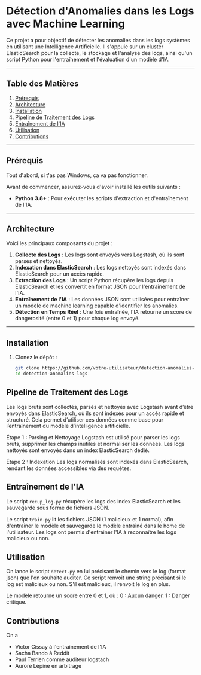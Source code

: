 # Détection d'Anomalies dans les Logs avec Machine Learning

Ce projet a pour objectif de détecter les anomalies dans les logs systèmes en utilisant une Intelligence Artificielle. Il s'appuie sur un cluster ElasticSearch pour la collecte, le stockage et l'analyse des logs, ainsi qu'un script Python pour l'entraînement et l'évaluation d'un modèle d'IA.

---

## Table des Matières
1. [Prérequis](#prérequis)
2. [Architecture](#architecture)
3. [Installation](#installation)
4. [Pipeline de Traitement des Logs](#pipeline-de-traitement-des-logs)
5. [Entraînement de l'IA](#entraînement-de-lia)
6. [Utilisation](#utilisation)
7. [Contributions](#contributions)

---

## Prérequis
Tout d'abord, si t'as pas Windows, ça va pas fonctionner.

Avant de commencer, assurez-vous d'avoir installé les outils suivants :

- **Python 3.8+** : Pour exécuter les scripts d'extraction et d'entraînement de l'IA.

---

## Architecture

Voici les principaux composants du projet :

1. **Collecte des Logs** : Les logs sont envoyés vers Logstash, où ils sont parsés et nettoyés.
2. **Indexation dans ElasticSearch** : Les logs nettoyés sont indexés dans ElasticSearch pour un accès rapide.
3. **Extraction des Logs** : Un script Python récupère les logs depuis ElasticSearch et les convertit en format JSON pour l'entraînement de l'IA.
4. **Entraînement de l'IA** : Les données JSON sont utilisées pour entraîner un modèle de machine learning capable d'identifier les anomalies.
5. **Détection en Temps Réel** : Une fois entraînée, l'IA retourne un score de dangerosité (entre 0 et 1) pour chaque log envoyé.

---

## Installation

1. Clonez le dépôt :
   ```bash
   git clone https://github.com/votre-utilisateur/detection-anomalies-logs.git
   cd detection-anomalies-logs

## Pipeline de Traitement des Logs

Les logs bruts sont collectés, parsés et nettoyés avec Logstash avant d’être envoyés dans ElasticSearch, où ils sont indexés pour un accès rapide et structuré. Cela permet d’utiliser ces données comme base pour l’entraînement du modèle d’intelligence artificielle.

Étape 1 : Parsing et Nettoyage
Logstash est utilisé pour parser les logs bruts, supprimer les champs inutiles et normaliser les données.
Les logs nettoyés sont envoyés dans un index ElasticSearch dédié.

Étape 2 : Indexation
Les logs normalisés sont indexés dans ElasticSearch, rendant les données accessibles via des requêtes.

## Entraînement de l'IA

Le script `recup_log.py` récupère les logs des index ElasticSearch et les sauvegarde sous forme de fichiers JSON.

Le script `train.py` lit les fichiers JSON (1 malicieux et 1 normal), afin d'entraîner le modèle et sauvegarde le modèle entraîné dans le home de l'utilisateur.
Les logs ont permis d'entrainer l'IA à reconnaître les logs malicieux ou non.

## Utilisation

On lance le script `detect.py` en lui précisant le chemin vers le log (format json) que l'on souhaite auditer.
Ce script renvoit une string précisant si le log est malicieux ou non. S'il est malicieux, il renvoit le log en plus.

Le modèle retourne un score entre 0 et 1, où :
0 : Aucun danger.
1 : Danger critique.

## Contributions
On a 
- Victor Cissay à l'entrainement de l'IA
- Sacha Bando à Reddit
- Paul Terrien comme auditeur logstach
- Aurore Lépine en arbitrage








